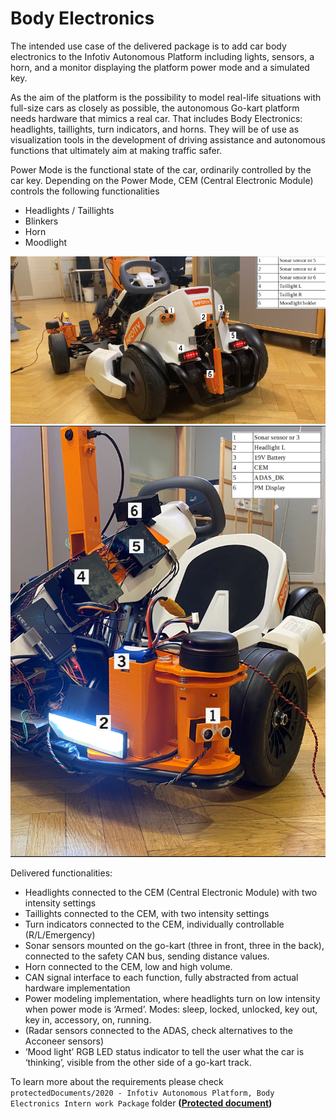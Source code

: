 # Body Electronics

The intended use case of the delivered package is to add car body electronics to the Infotiv Autonomous Platform including lights, sensors, a horn, and a monitor displaying the platform power mode and a simulated key.

As the aim of the platform is the possibility to model real-life situations with full-size cars as closely as possible, the autonomous Go-kart platform needs hardware that mimics a real car. That includes Body Electronics: headlights, taillights, turn indicators, and horns. They will be of use as visualization tools in the development of driving assistance and autonomous functions that ultimately aim at making traffic safer.

Power Mode is the functional state of the car, ordinarily controlled by the car key. Depending on the Power Mode, CEM (Central Electronic Module) controls the following functionalities

- Headlights / Taillights
- Blinkers
- Horn
- Moodlight

![Infotiv Autonomous Platform!](assets/images/backdescription.png "Infotiv Autonomous Platform")
![Infotiv Autonomous Platform!](assets/images/frontdescription.png "Infotiv Autonomous Platform")


Delivered functionalities:

- Headlights connected to the CEM (Central Electronic Module) with two intensity settings
- Taillights connected to the CEM, with two intensity settings
- Turn indicators connected to the CEM, individually controllable (R/L/Emergency)
- Sonar sensors mounted on the go-kart (three in front, three in the back), connected to the safety CAN bus, sending distance values.
- Horn connected to the CEM, low and high volume.
- CAN signal interface to each function, fully abstracted from actual hardware implementation
- Power modeling implementation, where headlights turn on low intensity when power mode is ‘Armed’. Modes: sleep, locked, unlocked, key out, key in, accessory, on, running.
- (Radar sensors connected to the ADAS, check alternatives to the Acconeer sensors)
- ‘Mood light’ RGB LED status indicator to tell the user what the car is ‘thinking’, visible from the other side of a go-kart track.

To learn more about the requirements please check `protectedDocuments/2020 - Infotiv Autonomous Platform, Body Electronics Intern work Package` folder  **([Protected document](contact.md))**
